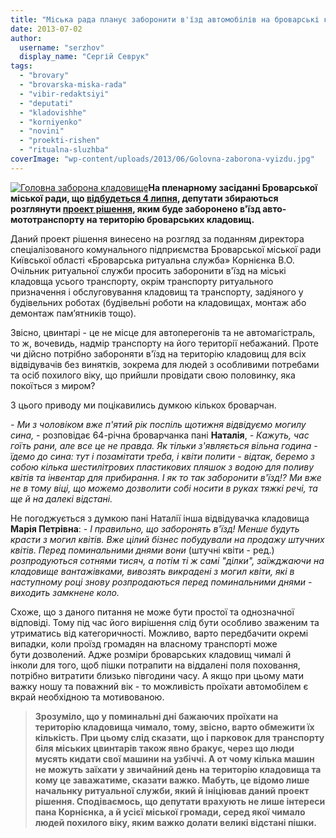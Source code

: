 ```yaml
---
title: "Міська рада планує заборонити в'їзд автомобілів на броварські кладовища"
date: 2013-07-02
author: 
  username: "serzhov"
  display_name: "Сергій Севрук"
tags: 
  - "brovary"
  - "brovarska-miska-rada"
  - "vibir-redaktsiyi"
  - "deputati"
  - "kladovishhe"
  - "korniyenko"
  - "novini"
  - "proekti-rishen"
  - "ritualna-sluzhba"
coverImage: "wp-content/uploads/2013/06/Golovna-zaborona-vyizdu.jpg"
---
```


[![Головна заборона кладовище](https://mpz.brovary.org/wp-content/uploads/2013/06/Golovna-zaborona-kladovishhe.jpg)](https://mpz.brovary.org/wp-content/uploads/2013/06/Golovna-zaborona-kladovishhe.jpg)**На пленарному засіданні Броварської міської ради, що [відбудеться 4 липня](https://mpz.brovary.org/4-lipnya-vidbudetsya-36-a-chergova-sesiya-brovarskoyi-miskoyi-radi/), депутати збираються розглянути [проект рішення](http://docs.brovary.org/p7705/04.07.2013), яким буде заборонено в'їзд авто-мототранспорту на територію броварських кладовищ.**

Даний проект рішення винесено на розгляд за поданням директора спеціалізованого комунального підприємства Броварської міської ради Київської області «Броварська ритуальна служба» Корнієнка В.О. Очільник ритуальної служби просить заборонити в'їзд на міські кладовща усього транспорту, окрім транспорту ритуального призначення і обслуговування кладовищ та транспорту, задіяного у будівельних роботах (будівельні роботи на кладовищах, монтаж або демонтаж пам’ятників тощо).

Звісно, цвинтарі - це не місце для автоперегонів та не автомагістраль, то ж, вочевидь, надмір транспорту на його території небажаний. Проте чи дійсно потрібно забороняти в'їзд на територію кладовищ для всіх відвідувачів без винятків, зокрема для людей з особливими потребами та осіб похилого віку, що прийшли провідати свою половинку, яка покоїться з миром?

З цього приводу ми поцікавились думкою кількох броварчан.

_\- Ми з чоловіком вже п'ятий рік поспіль щотижня відвідуємо могилу сина, -_ розповідає 64-річна броварчанка пані **Наталія**, _- Кажуть, час гоїть рани, але все це не правда. Як тільки з'являється вільна година - їдемо до сина: тут і позамітати треба, і квіти полити - відтак, беремо з собою кілька шестилітрових пластикових пляшок з водою для поливу квітів та інвентар для прибирання. І як то так заборонити в'їзд!? Ми вже не в тому віці, що можемо дозволити собі носити в руках тяжкі речі, та ще й на далекі відстані._

Не погоджується з думкою пані Наталії інша відвідувачка кладовища **Марія Петрівна**: - _І правильно, що заборонять в'їзд! Менше будуть красти з могил квітів. Вже цілий бізнес побудували на продажу штучних квітів. Перед поминальними днями вони_ (штучні квіти - ред.) _розпродуються сотнями тисяч, а потім ті ж самі "ділки", заїжджаючи на кладовище вантажівками, вивозять викрадені з могил квіти, які в наступному році знову розпродаються перед поминальними днями - виходить замкнене коло._ 

Схоже, що з даного питання не може бути простої та однозначної відповіді. Тому під час його вирішення слід бути особливо зваженим та утриматись від категоричності. Можливо, варто передбачити окремі випадки, коли проїзд громадян на власному транспорті може бути дозволений. Адже розміри броварських кладовищ чималі й інколи для того, щоб пішки потрапити на віддалені поля поховання, потрібно витратити близько півгодини часу. А якщо при цьому мати важку ношу та поважний вік - то можливість проїхати автомобілем є вкрай необхідною та мотивованою.

> **Зрозуміло, що у поминальні дні бажаючих проїхати на територію кладовища чимало, тому, звісно, варто обмежити їх кількість. При цьому слід сказати, що і парковок для транспорту біля міських цвинтарів також явно бракує, через що люди мусять кидати свої машини на узбіччі. А от чому кілька машин не можуть заїхати у звичайний день на територію кладовища та кому це заважатиме, сказати важко. Мабуть, це відомо лише начальнку ритуальної служби, який й ініціював даний проект рішення. Сподіваємось, що депутати врахують не лише інтереси пана Корнієнка, а й усієї міської громади, серед якої чимало людей похилого віку, яким важко долати великі відстані пішки.**
